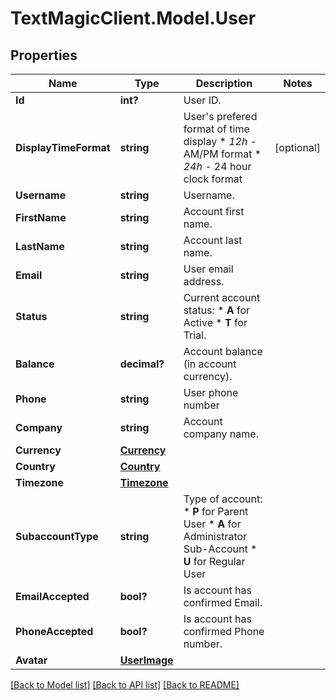 # TextMagicClient.Model.User
## Properties

Name | Type | Description | Notes
------------ | ------------- | ------------- | -------------
**Id** | **int?** | User ID. | 
**DisplayTimeFormat** | **string** | User&#39;s prefered format of time display * *12h* - AM/PM format * *24h* - 24 hour clock format  | [optional] 
**Username** | **string** | Username. | 
**FirstName** | **string** | Account first name. | 
**LastName** | **string** | Account last name. | 
**Email** | **string** | User email address. | 
**Status** | **string** | Current account status: * **A** for Active * **T** for Trial.  | 
**Balance** | **decimal?** | Account balance (in account currency). | 
**Phone** | **string** | User phone number | 
**Company** | **string** | Account company name. | 
**Currency** | [**Currency**](Currency.md) |  | 
**Country** | [**Country**](Country.md) |  | 
**Timezone** | [**Timezone**](Timezone.md) |  | 
**SubaccountType** | **string** | Type of account: * **P** for Parent User * **A** for Administrator Sub-Account * **U** for Regular User  | 
**EmailAccepted** | **bool?** | Is account has confirmed Email. | 
**PhoneAccepted** | **bool?** | Is account has confirmed Phone number. | 
**Avatar** | [**UserImage**](UserImage.md) |  | 

[[Back to Model list]](../README.md#documentation-for-models) [[Back to API list]](../README.md#documentation-for-api-endpoints) [[Back to README]](../README.md)

